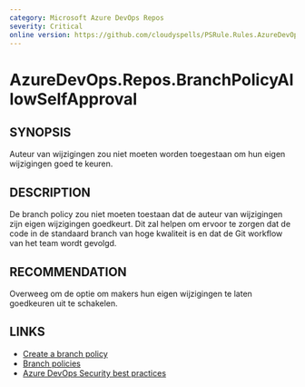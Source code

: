 ```yaml
---
category: Microsoft Azure DevOps Repos
severity: Critical
online version: https://github.com/cloudyspells/PSRule.Rules.AzureDevOps/blob/main/src/PSRule.Rules.AzureDevOps/nl/AzureDevOps.Repos.BranchPolicyAllowSelfApproval.md
---
```


# AzureDevOps.Repos.BranchPolicyAllowSelfApproval

## SYNOPSIS

Auteur van wijzigingen zou niet moeten worden toegestaan om hun eigen
wijzigingen goed te keuren.

## DESCRIPTION

De branch policy zou niet moeten toestaan dat de auteur van wijzigingen zijn
eigen wijzigingen goedkeurt. Dit zal helpen om ervoor te zorgen dat de code
in de standaard branch van hoge kwaliteit is en dat de Git workflow van het
team wordt gevolgd.

## RECOMMENDATION

Overweeg om de optie om makers hun eigen wijzigingen te laten goedkeuren
uit te schakelen.

## LINKS

- [Create a branch policy](https://docs.microsoft.com/nl-nl/azure/devops/repos/git/branch-policies?view=azure-devops)
- [Branch policies](https://docs.microsoft.com/nl-nl/azure/devops/repos/git/branch-policies-overview?view=azure-devops)
- [Azure DevOps Security best practices](https://docs.microsoft.com/nl-nl/azure/devops/user-guide/security-best-practices?view=azure-devops#repositories-and-branches)
